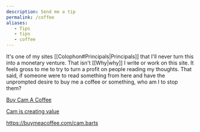 ```yaml
---
description: Send me a tip
permalink: /coffee
aliases:
   - Tips
   - tips
   - coffee
---
```


It's one of my sites [[Colophon#Principals|Principals]] that I'll never turn this into a monetary venture. That isn't [[Why|why]] I write or work on this site. It feels gross to me to try to turn a profit on people reading my thoughts. That said, if someone were to read something from here and have the unprompted desire to buy me a coffee or something, who am I to stop them?

<div class="rich-link-card-container"><a class="rich-link-card" href="https://buymeacoffee.com/cam.barts" target="_blank">
	<div class="rich-link-image-container">
		<div class="rich-link-image" style="background-image: url('https://cdn.buymeacoffee.com/uploads/profile_pictures/2025/04/rCtnthbOtwlaNvYP.jpg@300w_0e.webp')">
	</div>
	</div>
	<div class="rich-link-card-text">
		<p class="rich-link-card-title">Buy Cam A Coffee</p>
		<p class="rich-link-card-description">
		Cam is creating value
		</p>
		<p class="rich-link-href">
		https://buymeacoffee.com/cam.barts
		</p>
	</div>
</a></div>